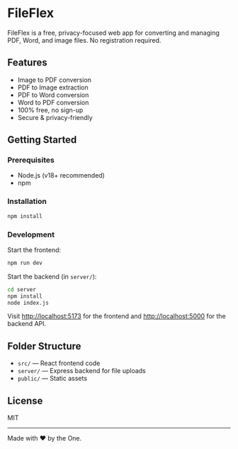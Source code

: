  # FileFlex

FileFlex is a free, privacy-focused web app for converting and managing PDF, Word, and image files. No registration required.

## Features

- Image to PDF conversion
- PDF to Image extraction
- PDF to Word conversion
- Word to PDF conversion
- 100% free, no sign-up
- Secure & privacy-friendly

## Getting Started

### Prerequisites

- Node.js (v18+ recommended)
- npm

### Installation

```sh
npm install
```

### Development

Start the frontend:

```sh
npm run dev
```

Start the backend (in `server/`):

```sh
cd server
npm install
node index.js
```

Visit [http://localhost:5173](http://localhost:5173) for the frontend and [http://localhost:5000](http://localhost:5000) for the backend API.

## Folder Structure

- `src/` — React frontend code
- `server/` — Express backend for file uploads
- `public/` — Static assets

## License

MIT

---

Made with ❤️ by the One.